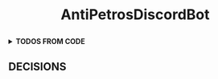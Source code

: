 # <p align="center">AntiPetrosDiscordBot</p>



<details><summary><b>TODOS FROM CODE</b></summary>


#### todo [__main__.py](antipetros_discordbot/__main__.py):



- [ ] [__main__.py line 49:](antipetros_discordbot/__main__.py#L49) maybe put these functions into the Bot class or make an bot builder class



- [ ] [__main__.py line 70:](antipetros_discordbot/__main__.py#L70) Deal wit the tripple or quadrouple redundancy in regards to the env file



- [ ] [__main__.py line 121:](antipetros_discordbot/__main__.py#L121) make as embed





#### todo [admin_cog.py](antipetros_discordbot/cogs/admin_cog.py):



- [ ] [admin_cog.py line 184:](antipetros_discordbot/cogs/admin_cog.py#L184) make as embed



- [ ] [admin_cog.py line 204:](antipetros_discordbot/cogs/admin_cog.py#L204) make as embed



- [ ] [admin_cog.py line 223:](antipetros_discordbot/cogs/admin_cog.py#L223) make as embed



- [ ] [admin_cog.py line 229:](antipetros_discordbot/cogs/admin_cog.py#L229) make as embed



- [ ] [admin_cog.py line 239:](antipetros_discordbot/cogs/admin_cog.py#L239) make as embed



- [ ] [admin_cog.py line 245:](antipetros_discordbot/cogs/admin_cog.py#L245) make as embed



- [ ] [admin_cog.py line 251:](antipetros_discordbot/cogs/admin_cog.py#L251) make as embed



- [ ] [admin_cog.py line 261:](antipetros_discordbot/cogs/admin_cog.py#L261) make as embed



- [ ] [admin_cog.py line 265:](antipetros_discordbot/cogs/admin_cog.py#L265) make as embed



- [ ] [admin_cog.py line 273:](antipetros_discordbot/cogs/admin_cog.py#L273) make as embed



- [ ] [admin_cog.py line 276:](antipetros_discordbot/cogs/admin_cog.py#L276) make as embed



- [ ] [admin_cog.py line 278:](antipetros_discordbot/cogs/admin_cog.py#L278) make as embed



- [ ] [admin_cog.py line 288:](antipetros_discordbot/cogs/admin_cog.py#L288) make as embed



- [ ] [admin_cog.py line 293:](antipetros_discordbot/cogs/admin_cog.py#L293) make as embed



- [ ] [admin_cog.py line 305:](antipetros_discordbot/cogs/admin_cog.py#L305) make as embed



- [ ] [admin_cog.py line 308:](antipetros_discordbot/cogs/admin_cog.py#L308) make as embed



- [ ] [admin_cog.py line 310:](antipetros_discordbot/cogs/admin_cog.py#L310) make as embed



- [ ] [admin_cog.py line 321:](antipetros_discordbot/cogs/admin_cog.py#L321) make as embed





#### todo [general_debug_cog.py](antipetros_discordbot/cogs/dev_cogs/general_debug_cog.py):



- [ ] [general_debug_cog.py line 46:](antipetros_discordbot/cogs/dev_cogs/general_debug_cog.py#L46) create regions for this file



- [ ] [general_debug_cog.py line 47:](antipetros_discordbot/cogs/dev_cogs/general_debug_cog.py#L47) Document and Docstrings





#### todo [image_manipulation_cog.py](antipetros_discordbot/cogs/general_cogs/image_manipulation_cog.py):



- [ ] [image_manipulation_cog.py line 48:](antipetros_discordbot/cogs/general_cogs/image_manipulation_cog.py#L48) create regions for this file



- [ ] [image_manipulation_cog.py line 49:](antipetros_discordbot/cogs/general_cogs/image_manipulation_cog.py#L49) Document and Docstrings



- [ ] [image_manipulation_cog.py line 231:](antipetros_discordbot/cogs/general_cogs/image_manipulation_cog.py#L231) make as embed



- [ ] [image_manipulation_cog.py line 241:](antipetros_discordbot/cogs/general_cogs/image_manipulation_cog.py#L241) make as embed



- [ ] [image_manipulation_cog.py line 245:](antipetros_discordbot/cogs/general_cogs/image_manipulation_cog.py#L245) make as embed



- [ ] [image_manipulation_cog.py line 252:](antipetros_discordbot/cogs/general_cogs/image_manipulation_cog.py#L252) make as embed



- [ ] [image_manipulation_cog.py line 256:](antipetros_discordbot/cogs/general_cogs/image_manipulation_cog.py#L256) maybe make extra attribute for input format, check what is possible and working. else make a generic format list



- [ ] [image_manipulation_cog.py line 270:](antipetros_discordbot/cogs/general_cogs/image_manipulation_cog.py#L270) make as embed



- [ ] [image_manipulation_cog.py line 277:](antipetros_discordbot/cogs/general_cogs/image_manipulation_cog.py#L277) remove this, or move to debug



- [ ] [image_manipulation_cog.py line 284:](antipetros_discordbot/cogs/general_cogs/image_manipulation_cog.py#L284) make as embed



- [ ] [image_manipulation_cog.py line 287:](antipetros_discordbot/cogs/general_cogs/image_manipulation_cog.py#L287) make as embed



- [ ] [image_manipulation_cog.py line 305:](antipetros_discordbot/cogs/general_cogs/image_manipulation_cog.py#L305) make as embed





#### todo [save_link_cog.py](antipetros_discordbot/cogs/general_cogs/save_link_cog.py):



- [ ] [save_link_cog.py line 81:](antipetros_discordbot/cogs/general_cogs/save_link_cog.py#L81) refractor 'get_forbidden_list' to not use temp directory but send as filestream or so



- [ ] [save_link_cog.py line 83:](antipetros_discordbot/cogs/general_cogs/save_link_cog.py#L83) need help figuring out how to best check bad link or how to format/normalize it



- [ ] [save_link_cog.py line 85:](antipetros_discordbot/cogs/general_cogs/save_link_cog.py#L85) Add Method to add forbidden url words and forbidden links



- [ ] [save_link_cog.py line 87:](antipetros_discordbot/cogs/general_cogs/save_link_cog.py#L87) check if everything is documented



- [ ] [save_link_cog.py line 247:](antipetros_discordbot/cogs/general_cogs/save_link_cog.py#L247) make as embed



- [ ] [save_link_cog.py line 258:](antipetros_discordbot/cogs/general_cogs/save_link_cog.py#L258) make as embed



- [ ] [save_link_cog.py line 283:](antipetros_discordbot/cogs/general_cogs/save_link_cog.py#L283) make as embed, also change to only get raw data from datastoragehandler



- [ ] [save_link_cog.py line 309:](antipetros_discordbot/cogs/general_cogs/save_link_cog.py#L309) make as embed



- [ ] [save_link_cog.py line 319:](antipetros_discordbot/cogs/general_cogs/save_link_cog.py#L319) make as embed



- [ ] [save_link_cog.py line 344:](antipetros_discordbot/cogs/general_cogs/save_link_cog.py#L344) refractor that monster of an function



- [ ] [save_link_cog.py line 366:](antipetros_discordbot/cogs/general_cogs/save_link_cog.py#L366) make as embed



- [ ] [save_link_cog.py line 391:](antipetros_discordbot/cogs/general_cogs/save_link_cog.py#L391) make as embed



- [ ] [save_link_cog.py line 455:](antipetros_discordbot/cogs/general_cogs/save_link_cog.py#L455) Docstring



- [ ] [save_link_cog.py line 563:](antipetros_discordbot/cogs/general_cogs/save_link_cog.py#L563) Add logging





#### todo [save_suggestion_cog.py](antipetros_discordbot/cogs/general_cogs/save_suggestion_cog.py):



- [ ] [save_suggestion_cog.py line 48:](antipetros_discordbot/cogs/general_cogs/save_suggestion_cog.py#L48) create report generator in different formats, at least json and Html, probably also as embeds and Markdown



- [ ] [save_suggestion_cog.py line 50:](antipetros_discordbot/cogs/general_cogs/save_suggestion_cog.py#L50) Document and Docstrings



- [ ] [save_suggestion_cog.py line 141:](antipetros_discordbot/cogs/general_cogs/save_suggestion_cog.py#L141) make as embed



- [ ] [save_suggestion_cog.py line 171:](antipetros_discordbot/cogs/general_cogs/save_suggestion_cog.py#L171) make as embed



- [ ] [save_suggestion_cog.py line 180:](antipetros_discordbot/cogs/general_cogs/save_suggestion_cog.py#L180) make as embed



- [ ] [save_suggestion_cog.py line 185:](antipetros_discordbot/cogs/general_cogs/save_suggestion_cog.py#L185) make as embed



- [ ] [save_suggestion_cog.py line 197:](antipetros_discordbot/cogs/general_cogs/save_suggestion_cog.py#L197) make as embed



- [ ] [save_suggestion_cog.py line 201:](antipetros_discordbot/cogs/general_cogs/save_suggestion_cog.py#L201) make as embed



- [ ] [save_suggestion_cog.py line 205:](antipetros_discordbot/cogs/general_cogs/save_suggestion_cog.py#L205) make as embed



- [ ] [save_suggestion_cog.py line 210:](antipetros_discordbot/cogs/general_cogs/save_suggestion_cog.py#L210) make as embed



- [ ] [save_suggestion_cog.py line 217:](antipetros_discordbot/cogs/general_cogs/save_suggestion_cog.py#L217) make completly new for sqlite or dynamic datahandler



- [ ] [save_suggestion_cog.py line 236:](antipetros_discordbot/cogs/general_cogs/save_suggestion_cog.py#L236) make as embed



- [ ] [save_suggestion_cog.py line 239:](antipetros_discordbot/cogs/general_cogs/save_suggestion_cog.py#L239) make as embed



- [ ] [save_suggestion_cog.py line 250:](antipetros_discordbot/cogs/general_cogs/save_suggestion_cog.py#L250) make as embed



- [ ] [save_suggestion_cog.py line 254:](antipetros_discordbot/cogs/general_cogs/save_suggestion_cog.py#L254) make as embed



- [ ] [save_suggestion_cog.py line 258:](antipetros_discordbot/cogs/general_cogs/save_suggestion_cog.py#L258) make as embed



- [ ] [save_suggestion_cog.py line 263:](antipetros_discordbot/cogs/general_cogs/save_suggestion_cog.py#L263) make as embed



- [ ] [save_suggestion_cog.py line 273:](antipetros_discordbot/cogs/general_cogs/save_suggestion_cog.py#L273) make as embed



- [ ] [save_suggestion_cog.py line 308:](antipetros_discordbot/cogs/general_cogs/save_suggestion_cog.py#L308) make as embed



- [ ] [save_suggestion_cog.py line 311:](antipetros_discordbot/cogs/general_cogs/save_suggestion_cog.py#L311) make as embed



- [ ] [save_suggestion_cog.py line 315:](antipetros_discordbot/cogs/general_cogs/save_suggestion_cog.py#L315) make as embed





#### idea [render_new_cog_file.py](antipetros_discordbot/dev_tools/render_new_cog_file.py):



- [ ] [render_new_cog_file.py line 114:](antipetros_discordbot/dev_tools/render_new_cog_file.py#L114) create gui for this





#### todo [antipetros_bot.py](antipetros_discordbot/engine/antipetros_bot.py):



- [ ] [antipetros_bot.py line 39:](antipetros_discordbot/engine/antipetros_bot.py#L39) create regions for this file



- [ ] [antipetros_bot.py line 40:](antipetros_discordbot/engine/antipetros_bot.py#L40) Document and Docstrings



- [ ] [antipetros_bot.py line 41:](antipetros_discordbot/engine/antipetros_bot.py#L41) Create run in thread method and executor classattr





#### todo [sqldata_storager.py](antipetros_discordbot/utility/sqldata_storager.py):



- [ ] [sqldata_storager.py line 29:](antipetros_discordbot/utility/sqldata_storager.py#L29) create regions for this file



- [ ] [sqldata_storager.py line 30:](antipetros_discordbot/utility/sqldata_storager.py#L30) update save link Storage to newer syntax (composite access)



- [ ] [sqldata_storager.py line 31:](antipetros_discordbot/utility/sqldata_storager.py#L31) Document and Docstrings



- [ ] [sqldata_storager.py line 32:](antipetros_discordbot/utility/sqldata_storager.py#L32) refractor to subfolder




</details>

## DECISIONS
